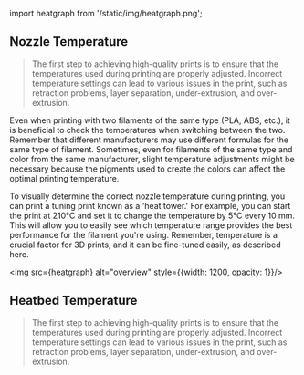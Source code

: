 
import heatgraph from '/static/img/heatgraph.png';

## Nozzle Temperature
>The first step to achieving high-quality prints is to ensure that the temperatures used during printing are properly adjusted. Incorrect temperature settings can lead to various issues in the print, such as retraction problems, layer separation, under-extrusion, and over-extrusion.
>
Even when printing with two filaments of the same type (PLA, ABS, etc.), it is beneficial to check the temperatures when switching between the two. Remember that different manufacturers may use different formulas for the same type of filament. Sometimes, even for filaments of the same type and color from the same manufacturer, slight temperature adjustments might be necessary because the pigments used to create the colors can affect the optimal printing temperature.
>
To visually determine the correct nozzle temperature during printing, you can print a tuning print known as a 'heat tower.' For example, you can start the print at 210°C and set it to change the temperature by 5°C every 10 mm. This will allow you to easily see which temperature range provides the best performance for the filament you're using. Remember, temperature is a crucial factor for 3D prints, and it can be fine-tuned easily, as described here.
>
><div style={{textAlign: 'center'}}>
  <img src={heatgraph} alt="overview" style={{width: 1200, opacity: 1}}/>
  </div>

## Heatbed Temperature
>The first step to achieving high-quality prints is to ensure that the temperatures used during printing are properly adjusted. Incorrect temperature settings can lead to various issues in the print, such as retraction problems, layer separation, under-extrusion, and over-extrusion.